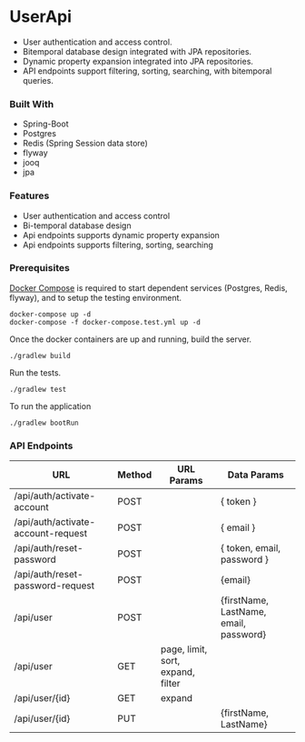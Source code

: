 # UserApi
- User authentication and access control.
- Bitemporal database design integrated with JPA repositories.
- Dynamic property expansion integrated into JPA repositories.
- API endpoints support filtering, sorting, searching, with bitemporal queries.

### Built With

* Spring-Boot
* Postgres
* Redis (Spring Session data store)
* flyway
* jooq
* jpa

### Features

* User authentication and access control
* Bi-temporal database design
* Api endpoints supports dynamic property expansion
* Api endpoints supports filtering, sorting, searching

### Prerequisites

[Docker Compose](https://docs.docker.com/compose/install/) is required to start dependent services (Postgres, Redis,
flyway), and to setup the testing environment.

```
docker-compose up -d
docker-compose -f docker-compose.test.yml up -d
```

Once the docker containers are up and running, build the server.

```
./gradlew build
```

Run the tests.

```
./gradlew test
```

To run the application

```
./gradlew bootRun
```

### API Endpoints

|    URL    | Method | URL Params | Data Params |
| --------- | ------ | ---------- | ----------- |
| /api/auth/activate-account| POST| | { token } |
| /api/auth/activate-account-request| POST | | { email } |
| /api/auth/reset-password | POST | | { token, email, password } |
| /api/auth/reset-password-request| POST | | {email} |
| /api/user | POST   |            | {firstName, LastName, email, password} |
| /api/user | GET    | page, limit, sort, expand, filter | |
| /api/user/{id}| GET| expand     | |
| /api/user/{id}| PUT|| {firstName, LastName} |
